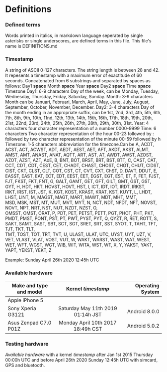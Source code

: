 # Definitions

### Defined terms

Words printed in italics, in markdown language seperated by single asterisks or single underscores, 
are defined terms in this file. This file's name is DEFINITIONS.md

### Timestamp
A string of ASCII 0-127 characters. The string length is between 28 and 42. 
It repesents a timestamp with a maximum error of exactitude of 60 seconds.
Concatenated from 6 substrings and separated by spaces as follows:
Day1 **space** Month **space** Year **space** Day2 **space** Time **space** Timezone
Day1: 6-9 characters Day of the week, can be Monday, Tuesday, Wednesday, Thursday, Friday, Saturday, Sunday.
Month: 3-9 characters Month can be Januari, Februari, March, April, May, June, July, August, September, October, November, December.
Day2: 3-4 characters Day of the month ending in an appropriate suffix, can be 1st, 2nd, 3rd, 4th, 5th, 6th, 7th, 8th, 
9th, 10th, 11nd, 12th, 13th, 14th, 15th, 16th, 17th, 18th, 19th, 20th, 21st, 22nd, 23rd, 24th, 25th, 26th, 
27th,  28th, 29th, 30th, 31st. 
Year: 4 characters four character representation of a number 0000-9999
Time: 6 characters Two character representation of the hour 00-23 followed by : 
followed by two character representation of the minute 00-59 followed by h
Timezone: 1-5 characters abbreviation for the timezone.Can be A, ACDT, ACST,	ACT, ACWST, ADT, AEDT, AEST, AET,	AFT, AKDT, 
AKST, ALMT, AMST, AMT, ANAST, ANAT, AQTT, ART, AST, AT, AWDT, AWST, AZOST, AZOT, AZST, AZT, AoE, B, BNT, BOT, BRST, BRT, 
BST, BTT, C,	CAST, CAT, CCT,	CDT, CDT, CEST,	CET, CHADT, CHAST, CHOST, CHOT, CHUT, CIDST, CIST, CKT, CLST, CLT, COT, CST,
CT, CVT, CXT, ChST, D, DAVT, DDUT, E, EASST, EAST, EAT,	ECT, EDT, EEST,	EET, EGST, EGT, EST, ET, F, FET, FJST, FJT, FKST,
FKT, FNT, G, GALT, GAMT, GET, GFT, GILT, GMT, GST, GST, GYT, H, HDT, HKT, HOVST, HOVT, HST, I, ICT, IDT, IOT, IRDT, IRKST,	
IRKT, IRST, IST, JST,	K, KGT,	KOST,	KRAST, KRAT, KST,	KUYT, L, LHDT, LHST, LINT, M, MAGST, MAGT, MART, MAWT, MDT, MHT, MMT,	
MSD,	MSK,		MST,	MT,	MUT,	MVT,	MYT,		N,	NCT,	NDT,		NFDT,		NFT,		NOVST,		NOVT,		NPT,	NRT,	NST,		NUT,	NZDT,		NZST,		O,	
OMSST,	OMST,	ORAT,	P,	PDT,	PET,	PETST,	PETT,	PGT,	PHOT,	PHT,		PKT,		PMDT,	PMST,	PONT,	PST,	PT,	PWT,	PYST,
PYT, Q,	QYZT,	R,	RET,	ROTT,	S,	SAKT,	SAMT,	SAST,		SBT,		SCT,	SGT,		SRET,	SRT,	SST,	SYOT,	T,	TAHT,	TFT,		TJT,	TKT,	TLT,	
TMT,	TOST,	TOT,	TRT,		TVT,	U,	ULAST,		ULAT,	UTC,	UYST,	UYT,	UZT,	V,	VET,		VLAST,	VLAT,	VOST,	VUT,		W,	WAKT,	WARST,	WAST,
WAT,	WEST,			WET,	WFT,	WGST,		WGT,	WIB,	WIT,		WITA,		WST,	WT,		X,	Y,	YAKST,	YAKT,	YAPT,	YEKST,	YEKT,	Z
 
Example: Sunday April 26th 2020 12:45h UTC

### Available hardware

| Make and type and model     | Kernel *timestamp*                 | Operating System  |
| --------------------------- |:----------------------------------:| -----------------:|
| Apple iPhone 5              |                                    |                   |
| Sony Xperia G3121           | Saturday May 11th 2019 01:14h JST  |     Android 8.0.0 |
| Asus Zenpad C7.0 P01Z       | Monday April 10th 2017 18:49h CST  |     Android 5.0.2 |

### Testing hardware

*Available hardware* with a kernel *timestamp* after Jan 1st 2015 Thursday 00:00h UTC and before April 26th 2020 Sunday 12:45h UTC
with simcard, GPS and bluetooth.
